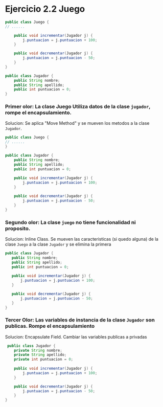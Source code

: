 # Ejercicio 2.2 Juego


``` java
public class Juego {
// ......

	public void incrementar(Jugador j) {
		j.puntuacion = j.puntuacion + 100;
	}

	public void decrementar(Jugador j) {
		j.puntuacion = j.puntuacion - 50;
	}
}

public class Jugador {
	public String nombre;
	public String apellido;
	public int puntuacion = 0;
}
```

### Primer olor: La clase Juego Utiliza datos de la clase `jugador`, rompe el encapsulamiento.
Solucion: Se aplica "Move Method" y se mueven los metodos a la clase `Jugador`.

```java
public class Juego {
// ......
}

public class Jugador {
	public String nombre;
	public String apellido;
	public int puntuacion = 0;
	
	public void incrementar(Jugador j) {
		j.puntuacion = j.puntuacion + 100;
	}

	public void decrementar(Jugador j) {
		j.puntuacion = j.puntuacion - 50;
	}
}
```
 
### Segundo olor: La clase `juego` no tiene funcionalidad ni proposito.
Solucion: Inline Class. Se mueven las caracteristicas (si quedo alguna) de la clase `Juego` a la clase `Jugador` y se elimina la primera

 ```java	
 public class Jugador {
	public String nombre;
	public String apellido;
	public int puntuacion = 0;
	
	public void incrementar(Jugador j) {
		j.puntuacion = j.puntuacion + 100;
	}

	public void decrementar(Jugador j) {
		j.puntuacion = j.puntuacion - 50;
	}
}
```

### Tercer Olor: Las variables de instancia de la clase `Jugador` son publicas. Rompe el encapsulamiento
Solucion: Encapsulate Field. Cambiar las variables publicas a privadas

```java
 public class Jugador {
	private String nombre;
	private String apellido;
	private int puntuacion = 0;
	
	public void incrementar(Jugador j) {
		j.puntuacion = j.puntuacion + 100;
	}

	public void decrementar(Jugador j) {
		j.puntuacion = j.puntuacion - 50;
	}
}
```

